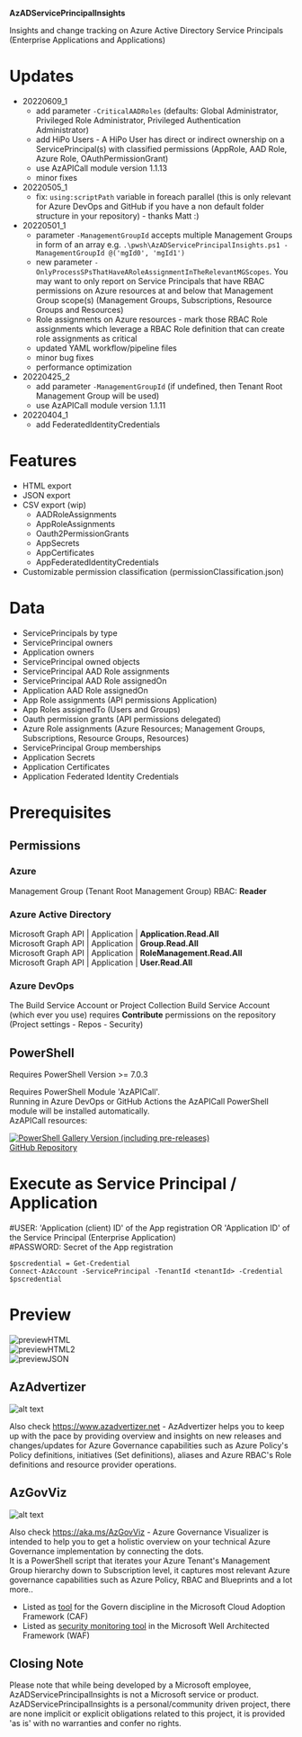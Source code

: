 __AzADServicePrincipalInsights__

Insights and change tracking on Azure Active Directory Service Principals (Enterprise Applications and Applications)

# Updates
* 20220609_1
    * add parameter `-CriticalAADRoles` (defaults: Global Administrator, Privileged Role Administrator, Privileged Authentication Administrator)
    * add HiPo Users - A HiPo User has direct or indirect ownership on a ServicePrincipal(s) with classified permissions (AppRole, AAD Role, Azure Role, OAuthPermissionGrant)
    * use AzAPICall module version 1.1.13
    * minor fixes
* 20220505_1
    * fix: `using:scriptPath` variable in foreach parallel (this is only relevant for Azure DevOps and GitHub if you have a non default folder structure in your repository) - thanks Matt :)
* 20220501_1
    * parameter `-ManagementGroupId` accepts multiple Management Groups in form of an array e.g. `.\pwsh\AzADServicePrincipalInsights.ps1 -ManagementGroupId @('mgId0', 'mgId1')`
    * new parameter `-OnlyProcessSPsThatHaveARoleAssignmentInTheRelevantMGScopes`. You may want to only report on Service Principals that have RBAC permissions on Azure resources at and below that Management Group scope(s) (Management Groups, Subscriptions, Resource Groups and Resources)
    * Role assignments on Azure resources - mark those RBAC Role assignments which leverage a RBAC Role definition that can create role assignments as critical
    * updated YAML workflow/pipeline files
    * minor bug fixes
    * performance optimization
* 20220425_2
    * add parameter `-ManagementGroupId` (if undefined, then Tenant Root Management Group will be used)
    * use AzAPICall module version 1.1.11
* 20220404_1 
    * add FederatedIdentityCredentials

# Features

* HTML export
* JSON export
* CSV export (wip)
  * AADRoleAssignments
  * AppRoleAssignments
  * Oauth2PermissionGrants
  * AppSecrets
  * AppCertificates
  * AppFederatedIdentityCredentials
* Customizable permission classification (permissionClassification.json)

# Data

* ServicePrincipals by type
* ServicePrincipal  owners
* Application owners
* ServicePrincipal owned objects
* ServicePrincipal  AAD Role assignments
* ServicePrincipal AAD Role assignedOn
* Application AAD Role assignedOn
* App Role assignments (API permissions Application)
* App Roles assignedTo (Users and Groups)
* Oauth permission grants (API permissions delegated)
* Azure Role assignments (Azure Resources; Management Groups, Subscriptions, Resource Groups, Resources)
* ServicePrincipal Group memberships
* Application Secrets
* Application Certificates
* Application Federated Identity Credentials

# Prerequisites

## Permissions

### Azure

Management Group (Tenant Root Management Group) RBAC: __Reader__

### Azure Active Directory

Microsoft Graph API | Application | __Application.Read.All__  
Microsoft Graph API | Application | __Group.Read.All__  
Microsoft Graph API | Application | __RoleManagement.Read.All__  
Microsoft Graph API | Application | __User.Read.All__

### Azure DevOps

The Build Service Account or Project Collection Build Service Account (which ever you use) requires __Contribute__ permissions on the repository (Project settings - Repos - Security)

## PowerShell
Requires PowerShell Version >= 7.0.3

Requires PowerShell Module 'AzAPICall'.  
Running in Azure DevOps or GitHub Actions the AzAPICall PowerShell module will be installed automatically.  
AzAPICall resources:

[![PowerShell Gallery Version (including pre-releases)](https://img.shields.io/powershellgallery/v/AzAPICall?include_prereleases&label=PowerShell%20Gallery)](https://www.powershellgallery.com/packages/AzAPICall)  
[GitHub Repository](https://aka.ms/AzAPICall)

# Execute as Service Principal / Application

#USER: 'Application (client) ID' of the App registration OR 'Application ID' of the Service Principal (Enterprise Application)  
#PASSWORD: Secret of the App registration  

```
$pscredential = Get-Credential
Connect-AzAccount -ServicePrincipal -TenantId <tenantId> -Credential $pscredential
```

# Preview

![previewHTML](img/preview.png)  
![previewHTML2](img/preview2.png)  
![previewJSON](img/previewJSON.png)

## AzAdvertizer

![alt text](img/azadvertizer70.png "example output")

Also check <https://www.azadvertizer.net> - AzAdvertizer helps you to keep up with the pace by providing overview and insights on new releases and changes/updates for Azure Governance capabilities such as Azure Policy's Policy definitions, initiatives (Set definitions), aliases and Azure RBAC's Role definitions and resource provider operations.

## AzGovViz

![alt text](img/AzGovVizConnectingDots_v4.2_h120.png "example output")

Also check <https://aka.ms/AzGovViz> - Azure Governance Visualizer is intended to help you to get a holistic overview on your technical Azure Governance implementation by connecting the dots.  
It is a PowerShell script that iterates your Azure Tenant's Management Group hierarchy down to Subscription level, it captures most relevant Azure governance capabilities such as Azure Policy, RBAC and Blueprints and a lot more..
* Listed as [tool](https://docs.microsoft.com/en-us/azure/cloud-adoption-framework/reference/tools-templates#govern) for the Govern discipline in the Microsoft Cloud Adoption Framework (CAF)  
* Listed as [security monitoring tool](https://docs.microsoft.com/en-us/azure/architecture/framework/security/monitor-tools) in the Microsoft Well Architected Framework (WAF)

## Closing Note

Please note that while being developed by a Microsoft employee, AzADServicePrincipalInsights is not a Microsoft service or product. AzADServicePrincipalInsights is a personal/community driven project, there are none implicit or explicit obligations related to this project, it is provided 'as is' with no warranties and confer no rights.